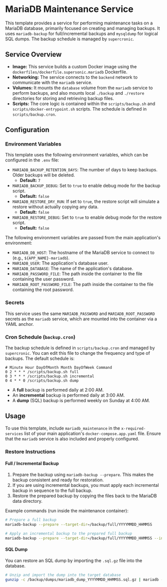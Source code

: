 # MariaDB Maintenance Service

This template provides a service for performing maintenance tasks on a MariaDB database, primarily focused on creating and managing backups. It uses `mariadb-backup` for full/incremental backups and `mysqldump` for logical SQL dumps. The backup schedule is managed by `supercronic`.

## Service Overview

- **Image:** This service builds a custom Docker image using the `dockerfiles/dockerfile.supersonic.mariadb` Dockerfile.
- **Networking:** The service connects to the `backend` network to communicate with the `mariadb` service.
- **Volumes:** It mounts the `database` volume from the `mariadb` service to perform backups, and also mounts local `./backup` and `./restore` directories for storing and retrieving backup files.
- **Scripts:** The core logic is contained within the `scripts/backup.sh` and `scripts/docker-entrypoint.sh` scripts. The schedule is defined in `scripts/backup.cron`.

## Configuration

### Environment Variables

This template uses the following environment variables, which can be configured in the `.env` file:

- `MARIADB_BACKUP_RETENTION_DAYS`: The number of days to keep backups. Older backups will be deleted.
  - **Default:** `7`
- `MARIADB_BACKUP_DEBUG`: Set to `true` to enable debug mode for the backup script.
  - **Default:** `false`
- `MARIADB_RESTORE_DRY_RUN`: If set to `true`, the restore script will simulate a restore without actually copying any data.
  - **Default:** `false`
- `MARIADB_RESTORE_DEBUG`: Set to `true` to enable debug mode for the restore script.
  - **Default:** `false`

The following environment variables are passed from the main application's environment:

- `MARIADB_DB_HOST`: The hostname of the MariaDB service to connect to (e.g., `${APP_NAME}-mariadb`).
- `MARIADB_USER`: The application's database user.
- `MARIADB_DATABASE`: The name of the application's database.
- `MARIADB_PASSWORD_FILE`: The path inside the container to the file containing the user password.
- `MARIADB_ROOT_PASSWORD_FILE`: The path inside the container to the file containing the root password.

### Secrets

This service uses the same `MARIADB_PASSWORD` and `MARIADB_ROOT_PASSWORD` secrets as the `mariadb` service, which are mounted into the container via a YAML anchor.

### Cron Schedule (`backup.cron`)

The backup schedule is defined in `scripts/backup.cron` and managed by `supercronic`. You can edit this file to change the frequency and type of backups. The default schedule is:

```cron
# Minute Hour DayOfMonth Month DayOfWeek Command
0 2 * * * /scripts/backup.sh full
0 3 * * * /scripts/backup.sh incremental
0 4 * * 0 /scripts/backup.sh dump
```

- A **full** backup is performed daily at 2:00 AM.
- An **incremental** backup is performed daily at 3:00 AM.
- A **dump** (SQL) backup is performed weekly on Sunday at 4:00 AM.

## Usage

To use this template, include `mariadb_maintenance` in the `x-required-services` list of your main application's `docker-compose.app.yaml` file. Ensure that the `mariadb` service is also included and properly configured.

### Restore Instructions

#### Full / Incremental Backup

1.  Prepare the backup using `mariadb-backup --prepare`. This makes the backup consistent and ready for restoration.
2.  If you are using incremental backups, you must apply each incremental backup in sequence to the full backup.
3.  Restore the prepared backup by copying the files back to the MariaDB data directory.

Example commands (run inside the maintenance container):

```bash
# Prepare a full backup
mariadb-backup --prepare --target-dir=/backup/full/YYYYMMDD_HHMMSS

# Apply an incremental backup to the prepared full backup
mariadb-backup --prepare --target-dir=/backup/full/YYYYMMDD_HHMMSS --incremental-dir=/backup/incremental/YYYYMMDD_HHMMSS
```

#### SQL Dump

You can restore an SQL dump by importing the `.sql.gz` file into the database.

```bash
# Unzip and import the dump into the target database
gunzip -c /backup/dumps/mariadb_dump_YYYYMMDD_HHMMSS.sql.gz | mariadb -h <host> -u <user> -p <db>
```
